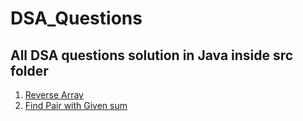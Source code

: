 # DSA_Questions

## All DSA questions solution in Java inside src folder

1. [Reverse Array](https://github.com/bisht2961/DSA_Questions/blob/master/src/DSA_reverse_array.java)
2. [Find Pair with Given sum](https://github.com/bisht2961/DSA_Questions/blob/master/src/DSA.java)

